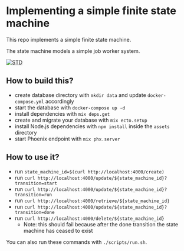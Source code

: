 # Implementing a simple finite state machine

This repo implements a simple finite state machine.

The state machine models a simple job worker system.

[![STD](https://mermaid.ink/img/eyJjb2RlIjoic3RhdGVEaWFncmFtXG5cdFsqXSAtLT4gQ3JlYXRlZDogY3JlYXRlXG4gIENyZWF0ZWQgLS0-IFNjaGVkdWxlZCA6IHNjaGVkdWxlXG4gIENyZWF0ZWQgLS0-IEluaXRpYWxpemVkIDogc3RhcnRcbiAgU2NoZWR1bGVkIC0tPiBJbml0aWFsaXplZCA6IHN0YXJ0XG4gIEluaXRpYWxpemVkIC0tPiBSdW5uaW5nIDogcnVuXG4gIFJ1bm5pbmcgLS0-IFByb2Nlc3NpbmcgOiBwcm9jZXNzXG4gIFByb2Nlc3NpbmcgLS0-IEZhaWxlZCA6IGZhaWx1cmVcbiAgUHJvY2Vzc2luZyAtLT4gUnVubmluZyA6IHN1Y2Nlc3NcbiAgRmFpbGVkIC0tPiBbKl0gOiBkb25lXG4gIFJ1bm5pbmcgLS0-IFsqXSA6IGRvbmVcblxuXHRcdFx0XHRcdCIsIm1lcm1haWQiOnsidGhlbWUiOiJkZWZhdWx0In0sInVwZGF0ZUVkaXRvciI6ZmFsc2V9)](https://mermaid-js.github.io/mermaid-live-editor/#/edit/eyJjb2RlIjoic3RhdGVEaWFncmFtXG5cdFsqXSAtLT4gQ3JlYXRlZDogY3JlYXRlXG4gIENyZWF0ZWQgLS0-IFNjaGVkdWxlZCA6IHNjaGVkdWxlXG4gIENyZWF0ZWQgLS0-IEluaXRpYWxpemVkIDogc3RhcnRcbiAgU2NoZWR1bGVkIC0tPiBJbml0aWFsaXplZCA6IHN0YXJ0XG4gIEluaXRpYWxpemVkIC0tPiBSdW5uaW5nIDogcnVuXG4gIFJ1bm5pbmcgLS0-IFByb2Nlc3NpbmcgOiBwcm9jZXNzXG4gIFByb2Nlc3NpbmcgLS0-IEZhaWxlZCA6IGZhaWx1cmVcbiAgUHJvY2Vzc2luZyAtLT4gUnVubmluZyA6IHN1Y2Nlc3NcbiAgRmFpbGVkIC0tPiBbKl0gOiBkb25lXG4gIFJ1bm5pbmcgLS0-IFsqXSA6IGRvbmVcblxuXHRcdFx0XHRcdCIsIm1lcm1haWQiOnsidGhlbWUiOiJkZWZhdWx0In0sInVwZGF0ZUVkaXRvciI6ZmFsc2V9)

## How to build this?

* create database directory with `mkdir data` and update `docker-compose.yml` accordingly
* start the database with `docker-compose up -d`
* install dependencies with `mix deps.get`
* create and migrate your database with `mix ecto.setup`
* install Node.js dependencies with `npm install` inside the `assets` directory
* start Phoenix endpoint with `mix phx.server`

## How to use it?

* run `state_machine_id=$(curl http://localhost:4000/create)`
* run `curl http://localhost:4000/update/${state_machine_id}?transition=start`
* run `curl http://localhost:4000/update/${state_machine_id}?transition=run`
* run `curl http://localhost:4000/retrieve/${state_machine_id}`
* run `curl http://localhost:4000/update/${state_machine_id}?transition=done`
* run `curl http://localhost:4000/delete/${state_machine_id}`
  * Note: this should fail because after the done transition the state machine has ceased to exist

You can also run these commands with `./scripts/run.sh`.
